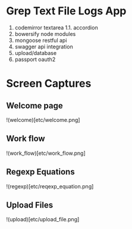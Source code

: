 # Grep Text File Logs App

1. codemirror textarea
   1.1. accordion
1. bowersify node modules
1. mongoose restful api
1. swagger api integration
1. upload/database
1. passport oauth2

# Screen Captures
## Welcome page
!(welcome)[etc/welcome.png]

## Work flow
!(work_flow)[etc/work_flow.png]

## Regexp Equations
!(regexp)[etc/reqexp_equation.png]

## Upload Files
!(upload)[etc/upload_file.png]
